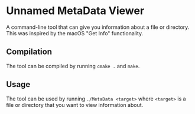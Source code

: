 # Unnamed MetaData Viewer

A command-line tool that can give you information about a file or directory. This was inspired by the macOS "Get Info" functionality.

## Compilation
The tool can be compiled by running `cmake .` and `make`.

## Usage
The tool can be used by running `./MetaData <target>` where `<target>` is a file or directory that you want to view information about.
